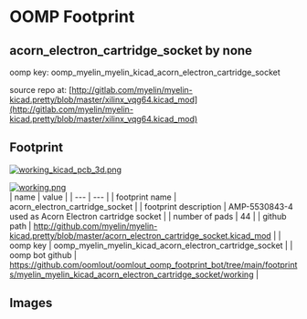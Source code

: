 # OOMP Footprint  
## acorn_electron_cartridge_socket  by none  
  
oomp key: oomp_myelin_myelin_kicad_acorn_electron_cartridge_socket  
  
source repo at: [http://gitlab.com/myelin/myelin-kicad.pretty/blob/master/xilinx_vqg64.kicad_mod](http://gitlab.com/myelin/myelin-kicad.pretty/blob/master/xilinx_vqg64.kicad_mod)  
## Footprint  
  
[![working_kicad_pcb_3d.png](working_kicad_pcb_3d_600.png)](working_kicad_pcb_3d.png)  
  
[![working.png](working_600.png)](working.png)  
| name | value | 
| --- | --- | 
| footprint name | acorn_electron_cartridge_socket | 
| footprint description | AMP-5530843-4 used as Acorn Electron cartridge socket | 
| number of pads | 44 | 
| github path | http://github.com/myelin/myelin-kicad.pretty/blob/master/acorn_electron_cartridge_socket.kicad_mod | 
| oomp key | oomp_myelin_myelin_kicad_acorn_electron_cartridge_socket | 
| oomp bot github | https://github.com/oomlout/oomlout_oomp_footprint_bot/tree/main/footprints/myelin_myelin_kicad_acorn_electron_cartridge_socket/working | 
## Images  
